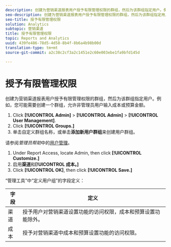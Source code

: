 ```yaml
---
description: 创建为营销渠道报表用户授予有限管理权限的群组，然后为该群组指定用户。例如，您可能需要创建一个群组，允许非管理员用户输入成本或预算金额。
seo-description: 创建为营销渠道报表用户授予有限管理权限的群组，然后为该群组指定用户。例如，您可能需要创建一个群组，允许非管理员用户输入成本或预算金额。
seo-title: 授予有限管理权限
solution: Analytics
subtopic: 营销渠道
title: 授予有限管理权限
topic: Reports and Analytics
uuid: 439fe486-78d5-4d58-8b4f-8b6a4b98b00d
translation-type: tm+mt
source-git-commit: a2c38c2cf3a2c1451e2c60e003ebe1fa9bfd145d

---
```



# 授予有限管理权限

创建为营销渠道报表用户授予有限管理权限的群组，然后为该群组指定用户。例如，您可能需要创建一个群组，允许非管理员用户输入成本或预算金额。

1. Click **[!UICONTROL Admin]** &gt; **[!UICONTROL Admin]** &gt; **[!UICONTROL User Management]**.
1. Click **[!UICONTROL Groups.]**
1.  单击自定义群组名称，或单击&#x200B;**添加新用户群组**&#x200B;来创建用户群组。

   请参阅&#x200B;*管理员帮助*&#x200B;中的[用户管理](https://marketing.adobe.com/resources/help/en_US/reference/user_management.html)。

1. Under Report Access, locate Admin, then click **[!UICONTROL Customize.]**
1.  启用&#x200B;**渠道**&#x200B;和&#x200B;**[!UICONTROL 成本。]**
1. Click **[!UICONTROL OK]**, then click **[!UICONTROL Save.]**

“管理工具”中“定义用户组”的字段定义：

| 字段 | 定义 |
|--- |--- |
| 渠道 | 授予用户对营销渠道设置功能的访问权限，成本和预算设置功能除外。 |
| 成本 | 授予对营销渠道中成本和预算设置功能的访问权限。 |
